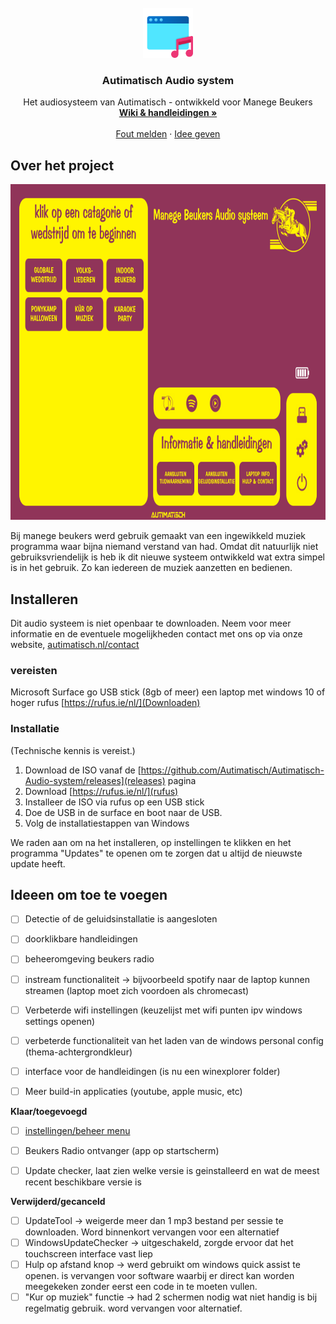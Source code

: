 <!-- PROJECT SHIELDS -->
<!--
*** I'm using markdown "reference style" links for readability.
*** Reference links are enclosed in brackets [ ] instead of parentheses ( ).
*** See the bottom of this document for the declaration of the reference variables
*** for contributors-url, forks-url, etc. This is an optional, concise syntax you may use.
*** https://www.markdownguide.org/basic-syntax/#reference-style-links
-->


<!-- PROJECT LOGO -->
<br />
<div align="center">
  <a href="https://github.com/Autimatisch/Autimatisch-Audio-system">
    <img src="images/logo.png" alt="Logo" width="80" height="80">
  </a>

<h3 align="center">Autimatisch Audio system</h3>

  <p align="center">
    Het audiosysteem van Autimatisch - ontwikkeld voor Manege Beukers
    <br />
    <a href="https://github.com/Autimatisch/Autimatisch-Audio-system"><strong>Wiki & handleidingen »</strong></a>
    <br />
    <br />
    <a href="https://github.com/Autimatisch/Autimatisch-Audio-system/issues">Fout melden</a>
    ·
    <a href="https://github.com/Autimatisch/Autimatisch-Audio-system/issues">Idee geven</a>
  </p>
</div>



<!-- ABOUT THE PROJECT -->
## Over het project

  <a href="https://github.com/Autimatisch/Autimatisch-Audio-system">
    <img src="images/startschermv8.png" alt="Logo" width="805" height="537">
  </a>

Bij manege beukers werd gebruik gemaakt van een ingewikkeld muziek programma waar bijna niemand verstand van had. Omdat dit natuurlijk niet gebruiksvriendelijk is heb ik dit nieuwe systeem ontwikkeld wat extra simpel is in het gebruik. Zo kan iedereen de muziek aanzetten en bedienen.



<!-- GETTING STARTED -->
## Installeren

Dit audio systeem is niet openbaar te downloaden. Neem voor meer informatie en de eventuele mogelijkheden contact met ons op via onze website, <a href="https://autimatisch.nl/contact">autimatisch.nl/contact</a>

### vereisten

Microsoft Surface go
USB stick (8gb of meer)
een laptop met windows 10 of hoger
rufus [https://rufus.ie/nl/](Downloaden)

### Installatie
(Technische kennis is vereist.)

1. Download de ISO vanaf de [https://github.com/Autimatisch/Autimatisch-Audio-system/releases](releases) pagina 
2. Download [https://rufus.ie/nl/](rufus)
3. Installeer de ISO via rufus op een USB stick
4. Doe de USB in de surface en boot naar de USB.
5. Volg de installatiestappen van Windows

We raden aan om na het installeren, op instellingen te klikken en het programma "Updates" te openen om te zorgen dat u altijd de nieuwste update heeft.



<!-- ROADMAP -->
## Ideeen om toe te voegen
- [ ] Detectie of de geluidsinstallatie is aangesloten
- [ ] doorklikbare handleidingen
- [ ] beheeromgeving beukers radio
- [ ] instream functionaliteit -> bijvoorbeeld spotify naar de laptop kunnen streamen (laptop moet zich voordoen als chromecast)
- [ ] Verbeterde wifi instellingen (keuzelijst met wifi punten ipv windows settings openen)
- [ ] verbeterde functionaliteit van het laden van de windows personal config (thema-achtergrondkleur)
- [ ] interface voor de handleidingen (is nu een winexplorer folder)
- [ ] Meer build-in applicaties (youtube, apple music, etc)


**Klaar/toegevoegd**
- [ ] <a href="https://github.com/Autimatisch/Autimatisch-Audio-system/blob/master/images/instellingen.png">instellingen/beheer menu</a>
- [ ] Beukers Radio ontvanger (app op startscherm)
- [ ] Update checker, laat zien welke versie is geinstalleerd en wat de meest recent beschikbare versie is


**Verwijderd/gecanceld**
- [ ] UpdateTool -> weigerde meer dan 1 mp3 bestand per sessie te downloaden. Word binnenkort vervangen voor een alternatief
- [ ] WindowsUpdateChecker -> uitgeschakeld, zorgde ervoor dat het touchscreen interface vast liep
- [ ] Hulp op afstand knop -> werd gebruikt om windows quick assist te openen. is vervangen voor software waarbij er direct kan worden meegekeken zonder eerst een code in te moeten vullen.
- [ ] "Kur op muziek" functie -> had 2 schermen nodig wat niet handig is bij regelmatig gebruik. word vervangen voor alternatief.
